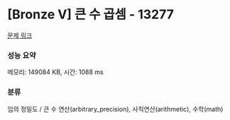 # [Bronze V] 큰 수 곱셈 - 13277 

[문제 링크](https://www.acmicpc.net/problem/13277) 

### 성능 요약

메모리: 149084 KB, 시간: 1088 ms

### 분류

임의 정밀도 / 큰 수 연산(arbitrary_precision), 사칙연산(arithmetic), 수학(math)


